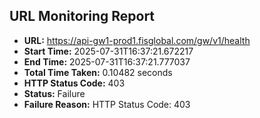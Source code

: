 ## URL Monitoring Report

- **URL:** https://api-gw1-prod1.fisglobal.com/gw/v1/health
- **Start Time:** 2025-07-31T16:37:21.672217
- **End Time:** 2025-07-31T16:37:21.777037
- **Total Time Taken:** 0.10482 seconds
- **HTTP Status Code:** 403
- **Status:** Failure
- **Failure Reason:** HTTP Status Code: 403
